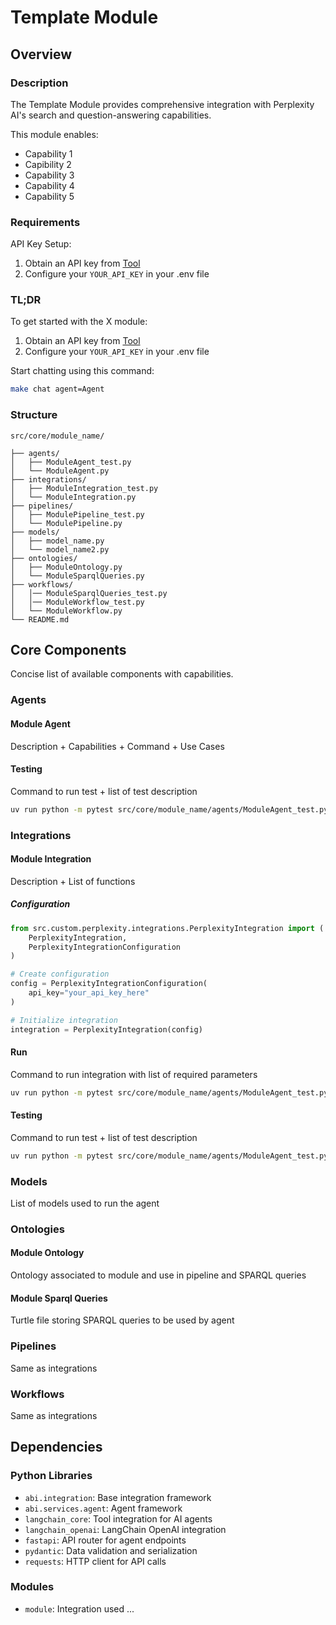 # Template Module

## Overview

### Description

The Template Module provides comprehensive integration with Perplexity AI's search and question-answering capabilities. 

This module enables:
- Capability 1
- Capibility 2
- Capability 3
- Capability 4
- Capability 5

### Requirements

API Key Setup:
1. Obtain an API key from [Tool](https://www.linktoapikey.com/)
2. Configure your `YOUR_API_KEY` in your .env file

### TL;DR

To get started with the X module:

1. Obtain an API key from [Tool](https://www.linktoapikey.com/)
2. Configure your `YOUR_API_KEY` in your .env file

Start chatting using this command:
```bash
make chat agent=Agent
```

### Structure

```
src/core/module_name/

├── agents/                         
│   ├── ModuleAgent_test.py               
│   └── ModuleAgent.py          
├── integrations/                    
│   ├── ModuleIntegration_test.py          
│   └── ModuleIntegration.py     
├── pipelines/                     
│   ├── ModulePipeline_test.py          
│   └── ModulePipeline.py           
├── models/                         
│   ├── model_name.py                
│   └── model_name2.py                
├── ontologies/                     
│   ├── ModuleOntology.py            
│   └── ModuleSparqlQueries.py                          
├── workflows/   
│   │── ModuleSparqlQueries_test.py                      
│   │── ModuleWorkflow_test.py      
│   └── ModuleWorkflow.py      
└── README.md                       
```

## Core Components
Concise list of available components with capabilities.

### Agents

#### Module Agent
Description + Capabilities + Command + Use Cases

#### Testing
Command to run test + list of test description
```bash
uv run python -m pytest src/core/module_name/agents/ModuleAgent_test.py
```

### Integrations

#### Module Integration
Description + List of functions

##### Configuration

```python
from src.custom.perplexity.integrations.PerplexityIntegration import (
    PerplexityIntegration,
    PerplexityIntegrationConfiguration
)

# Create configuration
config = PerplexityIntegrationConfiguration(
    api_key="your_api_key_here"
)

# Initialize integration
integration = PerplexityIntegration(config)
```

#### Run
Command to run integration with list of required parameters
```bash
uv run python -m pytest src/core/module_name/agents/ModuleAgent_test.py
```

#### Testing
Command to run test + list of test description
```bash
uv run python -m pytest src/core/module_name/agents/ModuleAgent_test.py
```
### Models
List of models used to run the agent

### Ontologies

#### Module Ontology

Ontology associated to module and use in pipeline and SPARQL queries

#### Module Sparql Queries

Turtle file storing SPARQL queries to be used by agent

### Pipelines
Same as integrations

### Workflows
Same as integrations

## Dependencies

### Python Libraries
- `abi.integration`: Base integration framework
- `abi.services.agent`: Agent framework
- `langchain_core`: Tool integration for AI agents
- `langchain_openai`: LangChain OpenAI integration
- `fastapi`: API router for agent endpoints
- `pydantic`: Data validation and serialization
- `requests`: HTTP client for API calls

### Modules

- `module`: Integration used ...